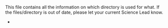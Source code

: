 This file contains all the information on which directory is used for what. If the files/directory is out of date, please let your current Science Lead know.

-
